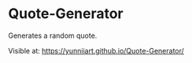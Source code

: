 # Quote-Generator

Generates a random quote.

Visible at: https://yunniiart.github.io/Quote-Generator/
